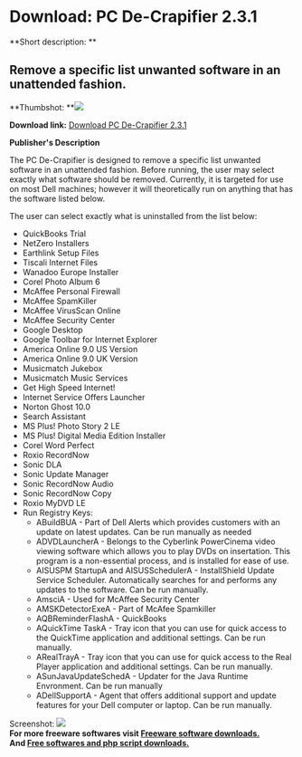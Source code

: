 # Download: PC De-Crapifier 2.3.1

**Short description: **

## Remove a specific list unwanted software in an unattended fashion.

  
**Thumbshot: **![](http://www.freewarefiles.com/screenshot/pcdecrap_md.gif)   
  
**Download link:** [Download PC De-Crapifier 2.3.1](http://freesoftwares.boysofts.com/PC-De-Crapifier-V_program_22270.html)  
  

**Publisher's Description**  
  

The PC De-Crapifier is designed to remove a specific list unwanted software in
an unattended fashion. Before running, the user may select exactly what
software should be removed. Currently, it is targeted for use on most Dell
machines; however it will theoretically run on anything that has the software
listed below.

The user can select exactly what is uninstalled from the list below:

  * QuickBooks Trial 
  * NetZero Installers 
  * Earthlink Setup Files 
  * Tiscali Internet Files 
  * Wanadoo Europe Installer 
  * Corel Photo Album 6 
  * McAffee Personal Firewall 
  * McAffee SpamKiller 
  * McAffee VirusScan Online 
  * McAffee Security Center 
  * Google Desktop 
  * Google Toolbar for Internet Explorer 
  * America Online 9.0 US Version 
  * America Online 9.0 UK Version 
  * Musicmatch Jukebox 
  * Musicmatch Music Services 
  * Get High Speed Internet! 
  * Internet Service Offers Launcher 
  * Norton Ghost 10.0 
  * Search Assistant 
  * MS Plus! Photo Story 2 LE 
  * MS Plus! Digital Media Edition Installer 
  * Corel Word Perfect 
  * Roxio RecordNow 
  * Sonic DLA 
  * Sonic Update Manager 
  * Sonic RecordNow Audio 
  * Sonic RecordNow Copy 
  * Roxio MyDVD LE 
  * Run Registry Keys: 
    * ABuildBUA - Part of Dell Alerts which provides customers with an update on latest updates. Can be run manually as needed 
    * ADVDLauncherA - Belongs to the Cyberlink PowerCinema video viewing software which allows you to play DVDs on insertation. This program is a non-essential process, and is installed for ease of use. 
    * AISUSPM StartupA and AISUSSchedulerA - InstallShield Update Service Scheduler. Automatically searches for and performs any updates to the software. Can be run manually. 
    * AmsciA - Used for McAffee Security Center 
    * AMSKDetectorExeA - Part of McAfee Spamkiller 
    * AQBReminderFlashA - QuickBooks 
    * AQuickTime TaskA - Tray icon that you can use for quick access to the QuickTime application and additional settings. Can be run manually. 
    * ARealTrayA - Tray icon that you can use for quick access to the Real Player application and additional settings. Can be run manually. 
    * ASunJavaUpdateSchedA - Updater for the Java Runtime Envronment. Can be run manually 
    * ADellSupportA - Agent that offers additional support and update features for your Dell computer or laptop. Can be run manually. 

  
  
Screenshot: ![](http://www.freewarefiles.com/screenshot/pcdecrap.gif)  
**For more freeware softwares visit [Freeware software downloads.](http://freesoftwares.boysofts.com/)**   
**And [Free softwares and php script downloads.](http://www.boysofts.com/)**

